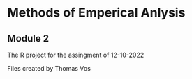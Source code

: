 # Methods of Emperical Anlysis
## Module 2

The R project for the assingment of 12-10-2022

Files created by Thomas Vos
